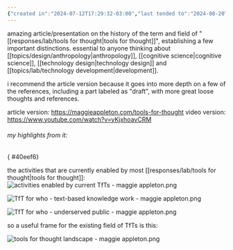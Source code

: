```yaml
---
{"created in":"2024-07-12T17:29:32-03:00","last tended to":"2024-08-20T16:01:33-03:00","tags":["toolsforthought","essay","knowledgemanagement","highlights","video","tier1","resource"],"dg-publish":true,"permalink":"/references/design/tools-for-thought-as-cultural-practices-not-computational-objects/","dgPassFrontmatter":true,"created":"2024-07-12T17:29:32.294-03:00","updated":"2024-08-20T16:01:33.888-03:00"}
---
```


amazing article/presentation on the history of the term and field of "[[responses/lab/tools for thought\|tools for thought]]", establishing a few important distinctions. essential to anyone thinking about [[topics/design/anthropology\|anthropology]], [[cognitive science\|cognitive science]], [[technology design\|technology design]] and [[topics/lab/technology development\|development]].

i recommend the article version because it goes into more depth on a few of the references, including a part labeled as "draft", with more great loose thoughts and references.

article version: https://maggieappleton.com/tools-for-thought
video version: https://www.youtube.com/watch?v=yKjxhoavCRM

###### my highlights from it:
{ #40eef6}


the activities that are currently enabled by most [[responses/lab/tools for thought\|tools for thought]]:
![activities enabled by current TfTs - maggie appleton.png](/img/user/images/excerpts%20&%20quotes/activities%20enabled%20by%20current%20TfTs%20-%20maggie%20appleton.png)

![TfT for who - text-based knowledge work - maggie appleton.png](/img/user/images/excerpts%20&%20quotes/TfT%20for%20who%20-%20text-based%20knowledge%20work%20-%20maggie%20appleton.png)

![TfT for who - underserved public - maggie appleton.png](/img/user/images/excerpts%20&%20quotes/TfT%20for%20who%20-%20underserved%20public%20-%20maggie%20appleton.png)

so a useful frame for the existing field of TfTs is this:

![tools for thought landscape - maggie appleton.png](/img/user/images/models%20&%20frameworks/tools%20for%20thought%20landscape%20-%20maggie%20appleton.png)